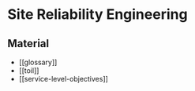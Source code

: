 # Site Reliability Engineering

## Material

- [[glossary]]
- [[toil]]
- [[service-level-objectives]]

